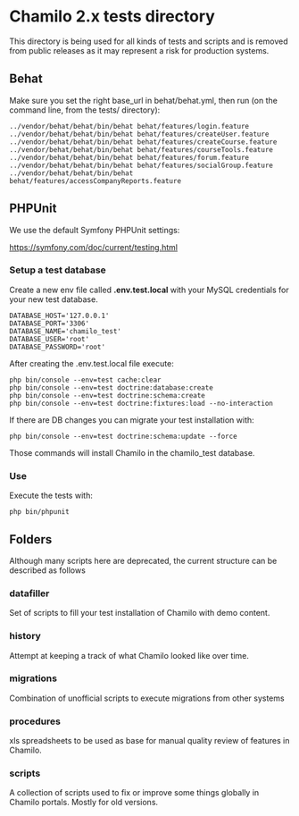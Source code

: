 # Chamilo 2.x tests directory

This directory is being used for all kinds of tests and scripts and is removed from
public releases as it may represent a risk for production systems.

## Behat 

Make sure you set the right base_url in behat/behat.yml, then run (on the command
line, from the tests/ directory): 
```
../vendor/behat/behat/bin/behat behat/features/login.feature
../vendor/behat/behat/bin/behat behat/features/createUser.feature
../vendor/behat/behat/bin/behat behat/features/createCourse.feature
../vendor/behat/behat/bin/behat behat/features/courseTools.feature
../vendor/behat/behat/bin/behat behat/features/forum.feature
../vendor/behat/behat/bin/behat behat/features/socialGroup.feature
../vendor/behat/behat/bin/behat behat/features/accessCompanyReports.feature
```

## PHPUnit 

We use the default Symfony PHPUnit settings:

https://symfony.com/doc/current/testing.html

### Setup a test database

Create a new env file called **.env.test.local** with your MySQL credentials for your new test database.

```
DATABASE_HOST='127.0.0.1'
DATABASE_PORT='3306'
DATABASE_NAME='chamilo_test'
DATABASE_USER='root'
DATABASE_PASSWORD='root'
```

After creating the .env.test.local file execute: 

```
php bin/console --env=test cache:clear
php bin/console --env=test doctrine:database:create
php bin/console --env=test doctrine:schema:create
php bin/console --env=test doctrine:fixtures:load --no-interaction
```

If there are DB changes you can migrate your test installation with:

`php bin/console --env=test doctrine:schema:update --force`

Those commands will install Chamilo in the chamilo_test database.

### Use 
Execute the tests with: 

`php bin/phpunit`


## Folders

Although many scripts here are deprecated, the current structure can be
 described as follows

### datafiller

Set of scripts to fill your test installation of Chamilo with demo content.

### history

Attempt at keeping a track of what Chamilo looked like over time.

### migrations

Combination of unofficial scripts to execute migrations from other systems

### procedures

xls spreadsheets to be used as base for manual quality review of features in
Chamilo.

### scripts

A collection of scripts used to fix or improve some things globally in Chamilo
portals. Mostly for old versions.
